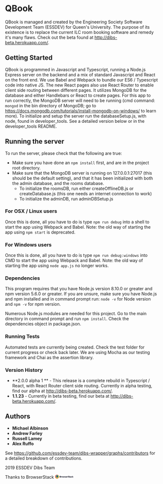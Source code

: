 # QBook

QBook is managed and created by the Engineering Society Software Development Team (ESSDEV) for Queen's University. The purpose of its existence is to replace the current ILC room booking software and remedy it's many flaws. Check out the beta found at http://dibs-beta.herokuapp.com/.

## Getting Started

QBook is programmed in Javascript and Typescript, running a Node.js Express server on the backend and a mix of standard Javascript and React on the front end. We use Babel and Webpack to bundle our ES6 / Typescript code into native JS.  The new React pages also use React Router to enable client side routing between different pages.  It utilizes MongoDB for the database and either Handlebars or React to create pages. For this app to run correctly, the MongoDB server will need to be running (cmd command: `mongod` in the bin directory of MongoDB; go to https://docs.mongodb.com/tutorials/install-mongodb-on-windows/ to learn more). To initialize and setup the server run the databaseSetup.js, with node, found in developer_tools. See a detailed version below or in the developer_tools README.

## Running the server

To run the server, please check that the following are true:
* Make sure you have done an `npm install` first, and are in the project root directory.
* Make sure that the MongoDB server is running on 127.0.0.1:27017 (this should be the default setting), and that it has been initialized with both the admin database, and the rooms database.
  * To initialize the roomsDB, run either createOfflineDB.js or createDatabase.js (this one needs an internet connection to work)
  * To initialize the adminDB, run adminDBSetup.js

### For OSX / Linux users
Once this is done, all you have to do is type `npm run debug` into a shell to start the app using Webpack and Babel.  Note: the old way of starting the app using `npm start` is deprecated.

### For Windows users
Once this is done, all you have to do is type `npm run debug:windows` into CMD to start the app using Webpack and Babel.  Note: the old way of starting the app using `node app.js` no longer works.

### Dependencies

This program requires that you have Node.js version 8.10.0 or greater and npm version 5.6.0 or greater. If you are unsure, make sure you have Node.js and npm installed and in command prompt run: `node -v` for Node version and `npm -v` for npm version.

Numerous Node.js modules are needed for this project. Go to the main directory in command prompt and run `npm install`.
Check the dependencies object in package.json.

### Running Tests

Automated tests are currently being created. Check the test folder for current progress or check back later. We are using Mocha as our testing framework and Chai as the assertion library.

### Version History

* **2.0.0 alpha 1 ** - This release is a complete rebuild in Typescript / React, with React Router client side routing.  Currently in alpha testing, find our alpha at http://dibs-beta.herokuapp.com/.
* **1.1.23** - Currently in beta testing, find our beta at http://dibs-beta.herokuapp.com/.

## Authors

* **Michael Albinson**
* **Andrew Farley**
* **Russell Lamey**
* **Alex Ruffo**

See https://github.com/essdev-team/dibs-wrapper/graphs/contributors for a detailed breakdown of contributions.

2019 ESSDEV Dibs Team

Thanks to BrowserStack
<a href="https://browserstack.com"> <img src="archive/Browserstack-logo.png" width="12%"> </a>
